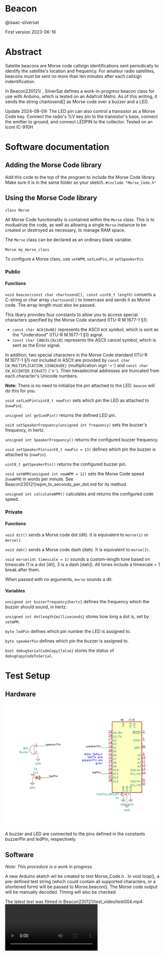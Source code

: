 # Beacon
@isaac-silversat

First version 2023-06-16

# Abstract
Satelite beacons are Morse code callsign identifications sent periodically to identify the satellite's location and frequency. For amateur radio satellites, beacons must be sent no more than ten minutes after each callsign indentification.

In Beacon230121/ , SilverSat defines a work-in-progress beacon class for use with Arduino, which is tested on an Adafruit Metro. As of this writing, it sends the string chartosend[] as Morse code over a buzzer and a LED.

Update 2024-08-09: The LED pin can also control a transistor as a Morse Code key. Connect the radio's %V key pin to the transistor's base, connect the emitter to ground, and connect LEDPIN to the collector. Tested on an Icom IC-910H

# Software documentation
## Adding the Morse Code library
Add this code to the top of the program to include the Morse Code library. Make sure it is in the same folder as your sketch.
`#include "Morse_Code.h"`

## Using the Morse Code library
`class Morse`

All Morse Code functionality is contained within the `Morse` class. This is to modualrize the code, as well as allowing a single `Morse` instance to be created or destroyed as necessary, to manage RAM space.

The `Morse` class can be declared as an ordinary blank variable.

`Morse my_morse_class`

To configure a Morse class, use `setWPM`, `setLedPin`, or `setSpeakerPin`.

### Public

#### Functions

`void beacon(const char chartosend[], const uint8_t length)` converts a C-string or char array `chartosend[]` to lowercase and sends it as Morse code. The array length must also be passed.

This libary provides four constants to allow you to access special characters specified by the Morse Code standard (ITU-R M.1677-1 §1).

* `const char ACK{0x06}` represents the ASCII `ACK` symbol, which is sent as the "Understood" (ITU-R M.1677-1 §1) signal.
* `const char CANCEL{0x18}` represents the ASCII cancel symbol, which is sent as the Error signal.

In addition, two special characters in the Morse Code standard (ITU-R M.1677-1 §1) not included in ASCII are provided by `const char CW_MULTIPLICATION_SIGN{0xDE}` (multiplication sign `'×'`) and `const char CW_ACCENTED_E{0xE7}` (`'é'`). Their hexadecimal addresses are truncated from each character's Unicode numbers.

**Note:** There is no need to initialize the pin attached to the LED. `beacon` will do this for you.

`void setLedPin(uint8_t newPin)` sets which pin the LED as attached to (`newPin`).

`unsigned int getLedPin()` returns the defined LED pin.

`void setSpeakerFrequency(unsigned int frequency)` sets the buzzer's frequency, in hertz.

`unsigned int SpeakerFrequency()` returns the configured buzzer frequency.

`void setSpeakerPin(uint8_t newPin = 13)` defines which pin the buzzer is attached to (`newPin`).

`uint8_t getSpeakerPin()` returns the configured buzzer pin.

`void setWPM(unsigned int newWPM = 12)` sets the Morse Code speed (`newWPM`) in words per minute. See Beacon230121/wpm_to_seconds_per_dot.md for its method.

`unsigned int calculateWPM()` calculates and returns the configured code speed.

### Private

#### Functions

`void dit()` sends a Morse code dot (dit). It is equivalent to `morse(1)` or `morse()`.

`void dah()` sends a Morse code dash (dah). It is equivalent to `morse(3)`.

`void morse(int timescale = 1)` sounds a custom-length tone based on timescale (1 is a dot [dit], 3 is a dash [dah]). All tones include a timescale = 1 break after them.

When passed with no arguments, `morse` sounds a dit.

#### Variables

`unsigned int buzzerfrequency{hertz}` defines the frequency which the buzzer should sound, in hertz.

`unsigned int dotlength{milliseconds}` stores how long a dot is, set by `setWPM`.

`byte ledPin` defines which pin number the LED is assigned to.

`byte speakerPin` defines which pin the buzzer is assigned to.

`bool debugSerialCodeCopy{false}` stores the status of `debugCopyCodeToSerial`.

# Test Setup
## Hardware
![Test schematic](Beacon230121/test_schematic/test_schematic.svg)

A buzzer and LED are connected to the pins defined in the constants buzzerPin and ledPin, respectively.

## Software
_Note: This procedure is a work in progress._

A new Arduino sketch wil be created to test Morse_Code.h . In void loop(), a pre-defined test string (which could contain all supported characters, or a shortened form) will be passed to Morse.beacon(). The Morse code output will be manually decoded. Timing will also be checked.

The latest test was filmed in Beacon230121/test_video/test004.mp4:
![Video of the fourth test](Beacon230121/test_video/test004.mp4)
